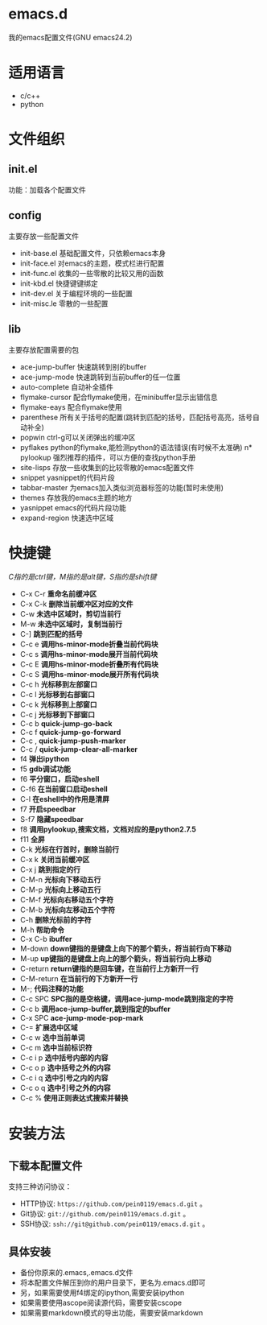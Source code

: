 emacs.d
=======
我的emacs配置文件(GNU emacs24.2)

# 适用语言 #

* c/c++
* python

# 文件组织 #

## init.el ##

功能：加载各个配置文件

## config ##
主要存放一些配置文件
* init-base.el 基础配置文件，只依赖emacs本身
* init-face.el 对emacs的主题，模式栏进行配置
* init-func.el 收集的一些零散的比较又用的函数
* init-kbd.el  快捷键键绑定
* init-dev.el  关于编程环境的一些配置
* init-misc.le 零散的一些配置

## lib ##
主要存放配置需要的包

* ace-jump-buffer 快速跳转到别的buffer
* ace-jump-mode 快速跳转到当前buffer的任一位置
* auto-complete 自动补全插件
* flymake-cursor 配合flymake使用，在minibuffer显示出错信息
* flymake-eays   配合flymake使用
* parenthese 所有关于括号的配置(跳转到匹配的括号，匹配括号高亮，括号自动补全)
* popwin ctrl-g可以关闭弹出的缓冲区
* pyflakes python的flymake,能检测python的语法错误(有时候不太准确)
n* pylookup 强烈推荐的插件，可以方便的查找python手册
* site-lisps 存放一些收集到的比较零散的emacs配置文件
* snippet yasnippet的代码片段
* tabbar-master 为emacs加入类似浏览器标签的功能(暂时未使用)
* themes 存放我的emacs主题的地方
* yasnippet emacs的代码片段功能
* expand-region 快速选中区域

# 快捷键 #
*C指的是ctrl键，M指的是alt键，S指的是shift键*
* C-x C-r **重命名前缓冲区**
* C-x C-k **删除当前缓冲区对应的文件**
* C-w **未选中区域时，剪切当前行**
* M-w **未选中区域时，复制当前行**
* C-] **跳到匹配的括号**
* C-c e **调用hs-minor-mode折叠当前代码块**
* C-c s **调用hs-minor-mode展开当前代码块**
* C-c E **调用hs-minor-mode折叠所有代码块**
* C-c S **调用hs-minor-mode展开所有代码块**
* C-c h **光标移到左部窗口**
* C-c l **光标移到右部窗口**
* C-c k **光标移到上部窗口**
* C-c j **光标移到下部窗口**
* C-c b **quick-jump-go-back**
* C-c f **quick-jump-go-forward**
* C-c , **quick-jump-push-marker**
* C-c / **quick-jump-clear-all-marker**
* f4 **弹出ipython**
* f5 **gdb调试功能**
* f6 **平分窗口，启动eshell**
* C-f6 **在当前窗口启动eshell**
* C-l **在eshell中的作用是清屏**
* f7 **开启speedbar**
* S-f7 **隐藏speedbar**
* f8 **调用pylookup,搜索文档，文档对应的是python2.7.5**
* f11 **全屏**
* C-k **光标在行首时，删除当前行**
* C-x k **关闭当前缓冲区**
* C-x j **跳到指定的行**
* C-M-n **光标向下移动五行**
* C-M-p **光标向上移动五行**
* C-M-f **光标向右移动五个字符**
* C-M-b **光标向左移动五个字符**
* C-h **删除光标前的字符**
* M-h **帮助命令**
* C-x C-b **ibuffer**
* M-down **down键指的是键盘上向下的那个箭头，将当前行向下移动**
* M-up **up键指的是键盘上向上的那个箭头，将当前行向上移动**
* C-return **return键指的是回车键，在当前行上方新开一行**
* C-M-return **在当前行的下方新开一行**
* M-; **代码注释的功能**
* C-c SPC **SPC指的是空格键，调用ace-jump-mode跳到指定的字符**
* C-c b **调用ace-jump-buffer,跳到指定的buffer**
* C-x SPC **ace-jump-mode-pop-mark**
* C-= **扩展选中区域**
* C-c w **选中当前单词**
* C-c m **选中当前标识符**
* C-c i p **选中括号内部的内容**
* C-c o p **选中括号之外的内容**
* C-c i q **选中引号之内的内容**
* C-c o q **选中引号之外的内容**
* C-c % **使用正则表达式搜索并替换**

# 安装方法 #

## 下载本配置文件 ##

支持三种访问协议：

* HTTP协议: `https://github.com/pein0119/emacs.d.git` 。
* Git协议: `git://github.com/pein0119/emacs.d.git` 。
* SSH协议: `ssh://git@github.com/pein0119/emacs.d.git` 。

## 具体安装 ##

* 备份你原来的.emacs,.emacs.d文件
* 将本配置文件解压到你的用户目录下，更名为.emacs.d即可
* 另，如果需要使用f4绑定的ipython,需要安装ipython
* 如果需要使用ascope阅读源代码，需要安装cscope
* 如果需要markdown模式的导出功能，需要安装markdown

